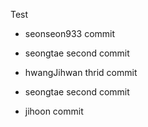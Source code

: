 Test

- seonseon933 commit

- seongtae second commit
- hwangJihwan thrid commit

- seongtae second commit 

- jihoon commit

